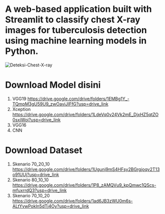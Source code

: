 # A web-based application built with Streamlit to classify chest X-ray images for tuberculosis detection using machine learning models in Python.
![Deteksi-Chest-X-ray](https://github.com/user-attachments/assets/8fbc3b7b-416b-4ad3-8f7f-036dbe40dafd)

# Download Model disini
1. VGG19 https://drive.google.com/drive/folders/1EMBg1Y_-TQmpM3gU59U9_zwOaviJIFfG?usp=drive_link
2. Xception https://drive.google.com/drive/folders/1LdeVq0v24Vk2mE_DjxHZ5qtZO0sxiWoj?usp=drive_link 
3. VGG16
4. CNN
# Download Dataset
1. Skenario 70_20_10 https://drive.google.com/drive/folders/1Ugunj9mS4HFsy2BGrgjoqv2T13o91UUj?usp=drive_link
2. Skenario 80_10_10 https://drive.google.com/drive/folders/1P8_zAMQVu9_kpQmwc1QScs-mfuxrrdQ3?usp=drive_link
3. Skenario 70_10_20 https://drive.google.com/drive/folders/1ad6JB3zWU0m6s-ALtYvwPokln5dTj4Oy?usp=drive_link
